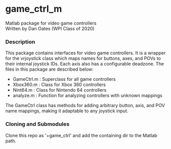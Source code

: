 # game_ctrl_m
Matlab package for video game controllers  
Written by Dan Oates (WPI Class of 2020)

### Description
This package contains interfaces for video game controllers. It is a wrapper
for the vrjoystick class which maps names for buttons, axes, and POVs to their
internal joystick IDs. Each axis also has a configurable deadzone. The files
in this package are described below:

- GameCtrl.m : Superclass for all game controllers
- Xbox360.m : Class for Xbox 360 controllers
- Nint64.m : Class for Nintendo 64 controllers
- analyze.m : Function for analyzing controllers with unknown mappings

The GameCtrl class has methods for adding arbitrary button, axis, and POV
name mappings, making it adaptable to any joystick input.

### Cloning and Submodules
Clone this repo as '+game_ctrl' and add the containing dir to the Matlab path.